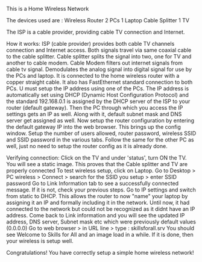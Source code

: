 This is a Home Wireless Network

The devices used are :
Wireless Router
2 PCs
1 Laptop
Cable Splitter
1 TV

The ISP is a cable provider, providing cable TV connection and Internet.

How it works:
ISP (cable provider) provides both cable TV channels connection and Internet access. Both signals travel via same coaxial cable to the cable splitter. Cable splitter splits the signal into two, one for TV and another to cable modem.
Cable Modem filters out internet signals from cable tv signal. Demodulates the analog signal into digital signal for use by the PCs and laptop. It is connected to the home wireless router with a copper straight cable. It also has FastEthernet standard connection to both PCs.
U must setup the IP address using one of the PCs. The IP address is automatically set using DHCP (Dynamic Host Configuration Protocol) and the standard 192.168.0.1 is assigned by the DHCP server of the ISP to your router (default gateway). 
Then the PC through which you access the IP settings gets an IP as well. Along with it, default subnet mask and DNS server get assigned as well. 
Now setup the router configuration by entering the default gateway IP into the web browser. This brings up the config window. Setup the number of users allowed, router password, wireless SSID and SSID password in the various tabs.
Follow the same for the other PC as well, just no need to setup the router config as it is already done. 

Verifying connection:
Click on the TV and under 'status', turn ON the TV. You will see a static image. This proves that the Cable splitter and TV are properly connected
To test wireless setup, click on Laptop. Go to Desktop > PC wireless > Connect > search for the SSID you setup > enter SSID password
Go to Link Information tab to see a successfully connected message. If it is not, check your previous steps.
Go to IP settings and switch from static to DHCP. This allows the router to now "name" your laptop by assigning it an IP and formally including it in the network. Until now, it had connected to the network but could not be recognized as it didnt have an IP address.
Come back to Link information and you will see the updated IP address, DNS server, Subnet mask etc which were previously default values (0.0.0.0)
Go to web browser > in URL line > type : skillsforall.srv
You should see Welcome to Skills for All and an image load in a while. If it is done, then your wireless is setup well. 

Congratulations! You have correctly setup a simple home wireless network!
